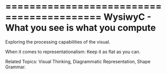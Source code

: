 ==========================================
WysiwyC - What you see is what you compute
==========================================

Exploring the processing capabilities of the visual.

When it comes to representationalism: Keep it as flat as you can.

Related Topics: Visual Thinking, Diagrammatic Representation, Shape Grammar.